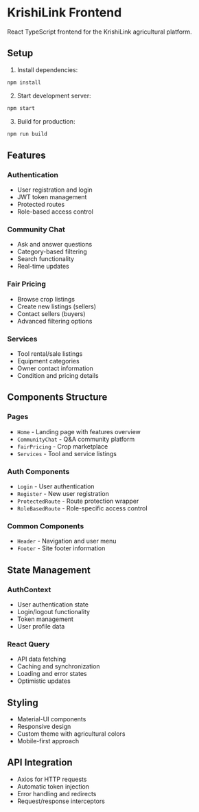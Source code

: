 # KrishiLink Frontend

React TypeScript frontend for the KrishiLink agricultural platform.

## Setup

1. Install dependencies:
```bash
npm install
```

2. Start development server:
```bash
npm start
```

3. Build for production:
```bash
npm run build
```

## Features

### Authentication
- User registration and login
- JWT token management
- Protected routes
- Role-based access control

### Community Chat
- Ask and answer questions
- Category-based filtering
- Search functionality
- Real-time updates

### Fair Pricing
- Browse crop listings
- Create new listings (sellers)
- Contact sellers (buyers)
- Advanced filtering options

### Services
- Tool rental/sale listings
- Equipment categories
- Owner contact information
- Condition and pricing details

## Components Structure

### Pages
- `Home` - Landing page with features overview
- `CommunityChat` - Q&A community platform
- `FairPricing` - Crop marketplace
- `Services` - Tool and service listings

### Auth Components
- `Login` - User authentication
- `Register` - New user registration
- `ProtectedRoute` - Route protection wrapper
- `RoleBasedRoute` - Role-specific access control

### Common Components
- `Header` - Navigation and user menu
- `Footer` - Site footer information

## State Management

### AuthContext
- User authentication state
- Login/logout functionality
- Token management
- User profile data

### React Query
- API data fetching
- Caching and synchronization
- Loading and error states
- Optimistic updates

## Styling

- Material-UI components
- Responsive design
- Custom theme with agricultural colors
- Mobile-first approach

## API Integration

- Axios for HTTP requests
- Automatic token injection
- Error handling and redirects
- Request/response interceptors
